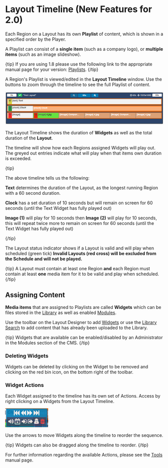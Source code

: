 <!--toc=layouts-->

# Layout Timeline (New Features for 2.0)

Each Region on a Layout has its own **Playlist** of content, which is shown in a specified order by the Player. 

A Playlist can consist of a **single item** (such as a company logo), or **multiple items** (such as an image slideshow).

{tip}
If you are using 1.8 please use the following link to the appropriate manual page for your version: [Playlists](layouts_playlists.html).
{/tip}

A Region's Playlist is viewed/edited in the **Layout Timeline** window.  Use the buttons to zoom through the timeline to see the full Playlist of content.

![Region Timeline](img/v2_layouts_region_timeline.png)

The Layout Timeline shows the duration of **Widgets** as well as the total duration of the **Layout**.

The timeline will show how each Regions assigned Widgets will play out. The greyed out entries indicate what will play when that items own duration is exceeded.

{tip}

The above timeline tells us the following:

**Text** determines the duration of the Layout, as the longest running Region with a 60 second duration.

**Clock** has a set duration of 10 seconds but will remain on screen for 60 seconds (until the Text Widget has fully played out)

**Image (1)** will play for 10 seconds then **Image (2)** will play for 10 seconds, this will repeat twice more to remain on screen for 60 seconds (until the Text Widget has fully played out)

{/tip}

The Layout status indicator shows if a Layout is valid and will play when scheduled (green tick)  **Invalid Layouts (red cross) will be excluded from the Schedule and will not be played.**

{tip}
A Layout must contain at least one Region **and** each Region must contain at least **one** media item for it to be valid and play when scheduled.
{/tip}

## Assigning Content

**Media items** that are assigned to Playlists are called **Widgets** which can be files stored in the [Library](media_library.html) as well as enabled [Modules](media_modules.html).

Use the toolbar on the Layout Designer to add [Widgets](layouts_widgets.html) or use the [Library Search](layouts_library_search.html) to add content that has already been uploaded to the Library.

{tip}
Widgets that are available can be enabled/disabled by an Administrator in the Modules section of the CMS.
{/tip}

### Deleting Widgets

Widgets can be deleted by clicking on the Widget to be removed and clicking on the red bin icon, on the bottom right of the toolbar.

### Widget Actions

Each Widget assigned to the timeline has its own set of Actions.  Access by right clicking on a Widgets from the Layout Timeline.

![Timeline Widget Actions](img/v2_layouts_timeline_widget_actions.png)

Use the arrows to move Widgets along the timeline to reorder the sequence.

{tip}
Widgets can also be dragged along the timeline to reorder.
{/tip}

For further information regarding the available Actions, please see the [Tools](layouts_tools.html) manual page.








